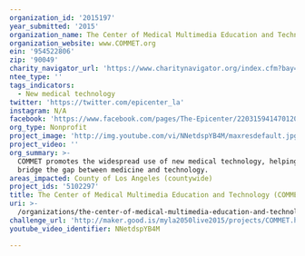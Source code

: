 ```yaml
---
organization_id: '2015197'
year_submitted: '2015'
organization_name: The Center of Medical Multimedia Education and Technology (COMMET)
organization_website: www.COMMET.org
ein: '954522806'
zip: '90049'
charity_navigator_url: 'https://www.charitynavigator.org/index.cfm?bay=search.profile&ein=954522806'
ntee_type: ''
tags_indicators:
  - New medical technology
twitter: 'https://twitter.com/epicenter_la'
instagram: N/A
facebook: 'https://www.facebook.com/pages/The-Epicenter/220315941470120'
org_type: Nonprofit
project_image: 'http://img.youtube.com/vi/NNetdspYB4M/maxresdefault.jpg'
project_video: ''
org_summary: >-
  COMMET promotes the widespread use of new medical technology, helping to
  bridge the gap between medicine and technology.
areas_impacted: County of Los Angeles (countywide)
project_ids: '5102297'
title: The Center of Medical Multimedia Education and Technology (COMMET)
uri: >-
  /organizations/the-center-of-medical-multimedia-education-and-technology-commet/
challenge_url: 'http://maker.good.is/myla2050live2015/projects/COMMET.html'
youtube_video_identifier: NNetdspYB4M

---
```

